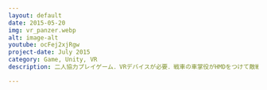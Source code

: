 ```yaml
---
layout: default
date: 2015-05-20
img: vr_panzer.webp
alt: image-alt
youtube: ocFej2xjRgw
project-date: July 2015
category: Game, Unity, VR
description: 二人協力プレイゲーム．VRデバイスが必要．戦車の車掌役がHMDをつけて敵戦車を観測．砲台を操作する(HMDつけていない)プレイヤーに敵戦車の位置を伝える．

---
```

